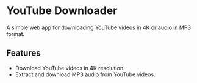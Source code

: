 # YouTube Downloader

A simple web app for downloading YouTube videos in 4K or audio in MP3 format.

## Features
- Download YouTube videos in 4K resolution.
- Extract and download MP3 audio from YouTube videos.


